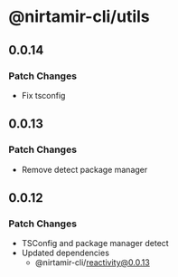 # @nirtamir-cli/utils

## 0.0.14

### Patch Changes

- Fix tsconfig

## 0.0.13

### Patch Changes

- Remove detect package manager

## 0.0.12

### Patch Changes

- TSConfig and package manager detect
- Updated dependencies
  - @nirtamir-cli/reactivity@0.0.13
